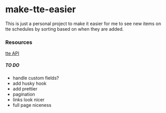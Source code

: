 # make-tte-easier

This is just a personal project to make it easier for me to see new items on tte schedules by sorting based on when they are added.

### Resources

[tte API](https://tabletop.events/developer/Introduction.html)

##### TO DO

- handle custom fields?
- add husky hook
- add prettier
- pagination
- links look nicer
- full page niceness
